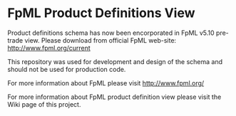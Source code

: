 # FpML Product Definitions View

Product definitions schema has now been encorporated in FpML v5.10 pre-trade view.
Please download from official FpML web-site: http://www.fpml.org/current

This repository was used for development and design of the schema and should not be used for production code.

For more information about FpML please visit http://www.fpml.org/

For more information about FpML product definition view please visit the Wiki page of this project.


